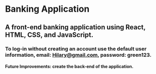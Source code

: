 # Banking Application
## A front-end banking application using React, HTML, CSS, and JavaScript. 
### To log-in without creating an account use the default user information, email: Hilary@gmail.com, password: green123. 

#### Future Improvements: create the back-end of the application. 
